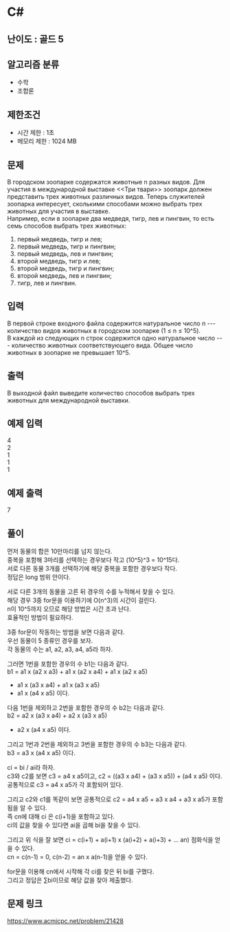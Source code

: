 # C#

## 난이도 : 골드 5

## 알고리즘 분류
  - 수학
  - 조합론

## 제한조건
  - 시간 제한 : 1초
  - 메모리 제한 : 1024 MB

## 문제
В городском зоопарке содержатся животные n разных видов. Для участия в международной выставке <<Три твари>> зоопарк должен представить трех животных различных видов. Теперь служителей зоопарка интересует, сколькими способами можно выбрать трех животных для участия в выставке.<br/>
Например, если в зоопарке два медведя, тигр, лев и пингвин, то есть семь способов выбрать трех животных:<br/>


  1. первый медведь, тигр и лев;
  2. первый медведь, тигр и пингвин;
  3. первый медведь, лев и пингвин;
  4. второй медведь, тигр и лев;
  5. второй медведь, тигр и пингвин;
  6. второй медведь, лев и пингвин;
  7. тигр, лев и пингвин.


## 입력
В первой строке входного файла содержится натуральное число n --- количество видов животных в городском зоопарке (1 ≤ n ≤ 10^5).<br/>
В каждой из следующих n строк содержится одно натуральное число --- количество животных соответствующего вида. Общее число животных в зоопарке не превышает 10^5.<br/>


## 출력
В выходной файл выведите количество способов выбрать трех животных для международной выставки.<br/>


## 예제 입력
4<br/>
2<br/>
1<br/>
1<br/>
1<br/>


## 예제 출력
7<br/>


## 풀이
먼저 동물의 합은 10만마리를 넘지 않는다.<br/>
중복을 포함해 3마리를 선택하는 경우보다 작고 (10^5)^3 = 10^15다.<br/>
서로 다른 동물 3개를 선택하기에 해당 중복을 포함한 경우보다 작다.<br/>
정답은 long 범위 안이다.<br/>


서로 다른 3개의 동물을 고른 뒤 경우의 수를 누적해서 찾을 수 있다.<br/>
해당 경우 3중 for문을 이용하기에 O(n^3)의 시간이 걸린다.<br/>
n이 10^5까지 오므로 해당 방법은 시간 초과 난다.<br/>
효율적인 방법이 필요하다.<br/>


3중 for문이 작동하는 방법을 보면 다음과 같다.<br/>
우선 동물이 5 종류인 경우를 보자.<br/>
각 동물의 수는 a1, a2, a3, a4, a5라 하자.<br/>


그러면 1번을 포함한 경우의 수 b1는 다음과 같다.<br/>
b1 = a1 x (a2 x a3) + a1 x (a2 x a4) + a1 x (a2 x a5)<br/>
+ a1 x (a3 x a4) + a1 x (a3 x a5)<br/>
+ a1 x (a4 x a5) 이다.<br/>


다음 1번을 제외하고 2번을 포함한 경우의 수 b2는 다음과 같다.<br/>
b2 = a2 x (a3 x a4) + a2 x (a3 x a5)<br/>
+ a2 x (a4 x a5) 이다.<br/>


그리고 1번과 2번을 제외하고 3번을 포함한 경우의 수 b3는 다음과 같다.<br/>
b3 = a3 x (a4 x a5) 이다.<br/>


ci = bi / ai라 하자.<br/>
c3와 c2를 보면 c3 = a4 x a5이고, c2 = ((a3 x a4) + (a3 x a5)) + (a4 x a5) 이다.<br/>
공통적으로 c3 = a4 x a5가 각 포함되어 있다.<br/>


그리고 c2와 c1를 똑같이 보면 공통적으로 c2 = a4 x a5 + a3 x a4 + a3 x a5가 포함됨을 알 수 있다.<br/>
즉 cn에 대해 ci 은 c(i+1)을 포함하고 있다.<br/>
ci의 값을 찾을 수 있다면 ai을 곱해 bi을 찾을 수 있다.<br/>


그리고 위 식을 잘 보면 ci = c(i+1) + a(i+1) x (a(i+2) + a(i+3) + ... an) 점화식을 얻을 수 있다.<br/>
cn = c(n-1) = 0, c(n-2) = an x a(n-1)을 얻을 수 있다.<br/>


for문을 이용해 cn에서 시작해 각 ci를 찾은 뒤 bi를 구했다.<br/>
그리고 정답은 ∑bi이므로 해당 값을 찾아 제출했다.<br/>


## 문제 링크
https://www.acmicpc.net/problem/21428